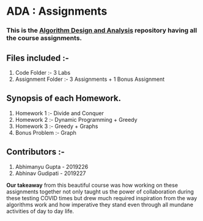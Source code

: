 # ADA : Assignments 

### This is the [Algorithm Design and Analysis](https://sites.google.com/iiitd.ac.in/ada2021/lectures?authuser=0) repository having all the course assignments. 

## Files included :-
1) Code Folder :- 3 Labs 
2) Assignment Folder :- 3 Assignments + 1 Bonus Assignment

## Synopsis of each Homework. 
1) Homework 1 :- Divide and Conquer 
2) Homework 2 :- Dynamic Programming + Greedy 
3) Homework 3 :- Greedy + Graphs 
4) Bonus Problem :- Graph 

## Contributors :- 
1) Abhimanyu Gupta  - 2019226
2) Abhinav Gudipati - 2019227 

**Our takeaway** from this beautiful course was how working on these assignments together not only taught us the power of collaboration during these testing COVID times but drew much required inspiration from the way algorithms work and how imperative they stand even through all mundane activities of day to day life. 


